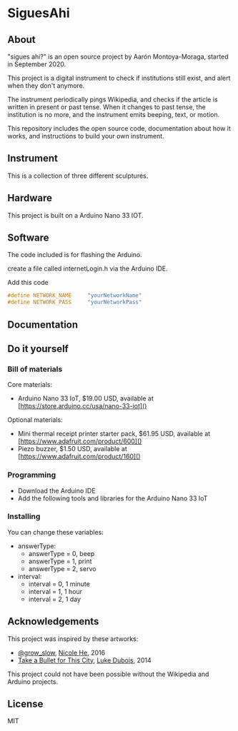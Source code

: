 # SiguesAhi

## About

"sigues ahí?" is an open source project by Aarón Montoya-Moraga, started in September 2020.

This project is a digital instrument to check if institutions still exist, and alert when they don't anymore.

The instrument periodically pings Wikipedia, and checks if the article is written in present or past tense. When it changes to past tense, the institution is no more, and the instrument emits beeping, text, or motion.

This repository includes the open source code, documentation about how it works, and instructions to build your own instrument.

## Instrument

This is a collection of three different sculptures.

## Hardware

This project is built on a Arduino Nano 33 IOT.

## Software

The code included is for flashing the Arduino.

create a file called internetLogin.h via the Arduino IDE.

Add this code

```h
#define NETWORK_NAME     "yourNetworkName"
#define NETWORK_PASS     "yourNetworkPass"
```

## Documentation

## Do it yourself

### Bill of materials


Core materials:
* Arduino Nano 33 IoT, $19.00 USD, available at [https://store.arduino.cc/usa/nano-33-iot]()

Optional materials:
* Mini thermal receipt printer starter pack, $61.95 USD, available at [https://www.adafruit.com/product/600]()
* Piezo buzzer, $1.50 USD, available at [https://www.adafruit.com/product/160]()

### Programming

* Download the Arduino IDE
* Add the following tools and libraries for the Arduino Nano 33 IoT

### Installing

You can change these variables:

* answerType:
  * answerType = 0, beep
  * answerType = 1, print
  * answerType = 2, servo
* interval:
  * interval = 0, 1 minute
  * interval = 1, 1 hour
  * interval = 2, 1 day

## Acknowledgements

This project was inspired by these artworks:

* [@grow_slow](https://github.com/nicolehe/grow_slow), [Nicole He](http://nicole.pizza/), 2016
* [Take a Bullet for This City](http://sites.bxmc.poly.edu/~lukedubois/projects/index.html?id=gun), [Luke Dubois](http://lukedubois.com/), 2014

This project could not have been possible without the Wikipedia and Arduino projects.

## License

MIT
